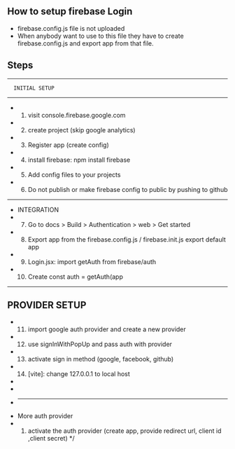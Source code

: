 ## How to setup firebase Login 

- firebase.config.js file is not uploaded 
- When anybody want to use to this file they have to create firebase.config.js and export app from that file.


##  Steps 


 ---------------------
      INITIAL SETUP
 ------------------
 * 1. visit console.firebase.google.com
 * 2. create project (skip google analytics)
 * 3. Register app (create config)
 * 4. install firebase: npm install firebase
 * 5. Add config files to your projects
 * 6. Do not publish or make firebase config to public by pushing to github
 --------------------
 * INTEGRATION
 * 7. Go to docs > Build > Authentication > web > Get started
 * 8. Export app from the firebase.config.js / firebase.init.js export default app
 * 9. Login.jsx: import getAuth from firebase/auth
 * 10. Create const auth = getAuth(app
  -----------------
  PROVIDER SETUP
  -----------------
 * 11. import google auth provider and create a new provider
 * 12. use signInWithPopUp and pass auth with provider
 * 13. activate sign in method (google, facebook, github)
 * 14. [vite]: change 127.0.0.1 to local host
 * 
 * 
 * -------------
 * More auth provider 
 * 1. activate the auth provider (create app, provide redirect url, client id ,client secret)
 */
